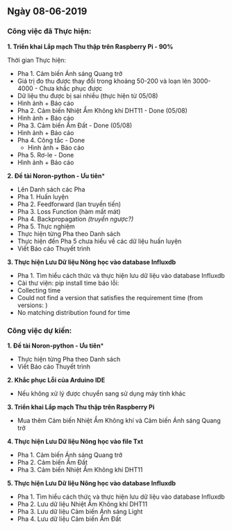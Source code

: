 ## Ngày 08-06-2019
### Công việc đã Thực hiện:

**1. Triển khai Lắp mạch Thu thập trên Raspberry Pi - 90%**

Thời gian Thực hiện:

- Pha 1. Cảm biến Ánh sáng Quang trở
 - Giá trị đo thu được thay đổi trong khoảng 50-200 và loạn lên 3000-4000 - Chưa khắc phục được
  - Dữ liệu thu được bị sai nhiều (thực hiện từ 05/08)
  - Hình ảnh + Báo cáo
- Pha 2. Cảm biến Nhiệt Ẩm Không khí DHT11 - Done (05/08)
 - Hình ảnh + Báo cáo
- Pha 3. Cảm biến Ẩm Đất - Done (05/08)
 - Hình ảnh + Báo cáo
- Pha 4. Công tắc - Done
  - Hình ảnh + Báo cáo
- Pha 5. Rơ-le - Done
 - Hình ảnh + Báo cáo

**2. Đề tài Noron-python - Ưu tiên***

- Lên Danh sách các Pha
 - Pha 1. Huấn luyện
 - Pha 2. Feedforward (lan truyền tiến)
 - Pha 3. Loss Function (hàm mất mát)
 - Pha 4. Backpropagation _(truyền ngược?)_
 - Pha 5. Thực nghiệm
- Thực hiện từng Pha theo Danh sách
 - Thực hiện đến Pha 5 chưa hiểu về các dữ liệu huấn luyện
 - Viết Báo cáo Thuyết trình

**3. Thực hiện Lưu Dữ liệu Nông học vào database Influxdb**

- Pha 1. Tìm hiểu cách thức và thực hiện lưu dữ liệu vào database Influxdb
 - Cài thư viện: pip install time  báo lỗi:
 - Collecting time
 - Could not find a version that satisfies the requirement time (from versions: )
 - No matching distribution found for time

### Công việc dự kiến:

**1. Đề tài Noron-python - Ưu tiên***

- Thực hiện từng Pha theo Danh sách
 - Viết Báo cáo Thuyết trình

**2. Khắc phục Lỗi của Arduino IDE**

- Nếu không xử lý được chuyển sang sử dụng máy tính khác

**3. Triển khai Lắp mạch Thu thập trên Raspberry Pi**

- Mua thêm Cảm biến Nhiệt Ẩm Không khí và Cảm biến Ánh sáng Quang trở

**4. Thực hiện Lưu Dữ liệu Nông học vào file Txt**

- Pha 1. Cảm biến Ánh sáng Quang trở 
- Pha 2. Cảm biến Ẩm Đất
- Pha 3. Cảm biến Nhiệt Ẩm Không khí DHT11

**5. Thực hiện Lưu Dữ liệu Nông học vào database Influxdb**

- Pha 1. Tìm hiểu cách thức và thực hiện lưu dữ liệu vào database Influxdb
- Pha 2. Lưu dữ liệu Nhiệt Ẩm Không khí DHT11
- Pha 3. Lưu dữ liệu Cảm biến Ánh sáng Light
- Pha 4. Lưu dữ liệu Cảm biến Ẩm Đất
